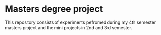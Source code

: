 # Masters degree project
This repository consists of experiments pefromed during my 4th semester masters project and the mini projects in 2nd and 3rd semester.
